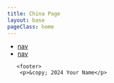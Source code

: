 ```yaml
---
title: China Page
layout: base
pageClass: home
---
```


<div class="navbar">
    <ul>
        <li><a href="#">nav</a></li>
        <li><a href="#">nav</a></li>
    </ul>
</div>
  
 
  
 
       <footer>
        <p>&copy; 2024 Your Name</p>
  </footer>